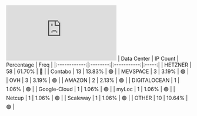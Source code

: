 ![Diagramm](https://github.com/obajay/StateSync-snapshots/blob/main/Projects/Ojo/1/README.md)
| Data Center | IP Count | Percentage | Freq |
|:------------:|:--------:|:-----------:|:-----:|
| HETZNER | 58 | 61.70% | 🔴 |
| Contabo | 13 | 13.83% | 🟢 |
| MEVSPACE | 3 | 3.19% | 🟢 |
| OVH | 3 | 3.19% | 🟢 |
| AMAZON | 2 | 2.13% | 🟢 |
| DIGITALOCEAN | 1 | 1.06% | 🟢 |
| Google-Cloud | 1 | 1.06% | 🟢 |
| myLoc | 1 | 1.06% | 🟢 |
| Netcup | 1 | 1.06% | 🟢 |
| Scaleway | 1 | 1.06% | 🟢 |
| OTHER | 10 | 10.64% | 🟢 |